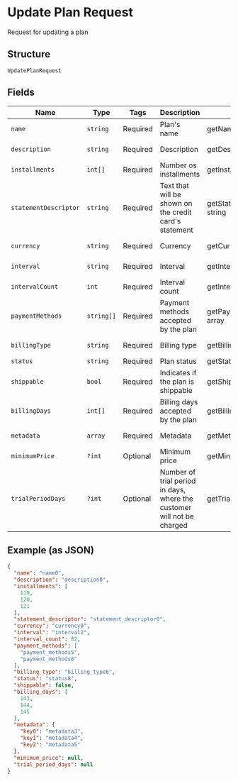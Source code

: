 
# Update Plan Request

Request for updating a plan

## Structure

`UpdatePlanRequest`

## Fields

| Name | Type | Tags | Description | Getter | Setter |
|  --- | --- | --- | --- | --- | --- |
| `name` | `string` | Required | Plan's name | getName(): string | setName(string name): void |
| `description` | `string` | Required | Description | getDescription(): string | setDescription(string description): void |
| `installments` | `int[]` | Required | Number os installments | getInstallments(): array | setInstallments(array installments): void |
| `statementDescriptor` | `string` | Required | Text that will be shown on the credit card's statement | getStatementDescriptor(): string | setStatementDescriptor(string statementDescriptor): void |
| `currency` | `string` | Required | Currency | getCurrency(): string | setCurrency(string currency): void |
| `interval` | `string` | Required | Interval | getInterval(): string | setInterval(string interval): void |
| `intervalCount` | `int` | Required | Interval count | getIntervalCount(): int | setIntervalCount(int intervalCount): void |
| `paymentMethods` | `string[]` | Required | Payment methods accepted by the plan | getPaymentMethods(): array | setPaymentMethods(array paymentMethods): void |
| `billingType` | `string` | Required | Billing type | getBillingType(): string | setBillingType(string billingType): void |
| `status` | `string` | Required | Plan status | getStatus(): string | setStatus(string status): void |
| `shippable` | `bool` | Required | Indicates if the plan is shippable | getShippable(): bool | setShippable(bool shippable): void |
| `billingDays` | `int[]` | Required | Billing days accepted by the plan | getBillingDays(): array | setBillingDays(array billingDays): void |
| `metadata` | `array` | Required | Metadata | getMetadata(): array | setMetadata(array metadata): void |
| `minimumPrice` | `?int` | Optional | Minimum price | getMinimumPrice(): ?int | setMinimumPrice(?int minimumPrice): void |
| `trialPeriodDays` | `?int` | Optional | Number of trial period in days, where the customer will not be charged | getTrialPeriodDays(): ?int | setTrialPeriodDays(?int trialPeriodDays): void |

## Example (as JSON)

```json
{
  "name": "name0",
  "description": "description0",
  "installments": [
    119,
    120,
    121
  ],
  "statement_descriptor": "statement_descriptor0",
  "currency": "currency0",
  "interval": "interval2",
  "interval_count": 82,
  "payment_methods": [
    "payment_methods5",
    "payment_methods6"
  ],
  "billing_type": "billing_type6",
  "status": "status8",
  "shippable": false,
  "billing_days": [
    143,
    144,
    145
  ],
  "metadata": {
    "key0": "metadata3",
    "key1": "metadata4",
    "key2": "metadata5"
  },
  "minimum_price": null,
  "trial_period_days": null
}
```

